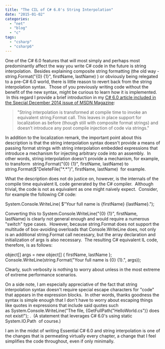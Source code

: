 ```yaml
---
title: "The CIL of C# 6.0's String Interpolation"
date: "2015-01-02"
categories: 
  - "net"
  - "blog"
  - "c"
tags: 
  - "csharp"
  - "csharp6"
---
```


One of the C# 6.0 features that will most simply and perhaps most predominantly affect the way you write C# code in the future is string interpolation.  Besides explaining composite string formatting (the old way - string.Format("{0} {1}", firstName, lastName) ) or obviously being relegated to a pre-C# 6.0 world, there is little reason to revert back from the string interpolation syntax.  Those of you previously writing code without the benefit of the new syntax, might be curious to learn how it is implemented.  In this regard I provide a brief introduction in my [C# 6.0 article included in the Special December 2014 issue of MSDN Magazine](https://msdn.microsoft.com/en-us/magazine/dn879355.aspx):

> "String interpolation is transformed at compile time to invoke an equivalent string.Format call. This leaves in place support for localization as before (though still with composite format strings) and doesn’t introduce any post compile injection of code via strings."

In addition to the localization remark, the important point about this description is that the string interpolation syntax doesn't provide a means of passing format strings with string interpolation embedded expressions that introduce a mechanism for injecting arbitrary code into an assembly.  In other words, string interpolation doesn't provide a mechanism, for example, to transform  string.Format("{0} {1}", firstName, lastName) to string.Format($"DeleteFile("\*.\*")", firstName, lastName)  for example.

What the description does not do justice on, however, is the internals of the compile time equivalent IL code generated by the C# compiler.  Although trivial, the code is not as equivalent as one might naively expect.  Consider, for example the following C# code:

System.Console.WriteLine(
    $"Your full name is {firstName} {lastName}.");

Converting this to System.Console.WriteLine("{0} {1}", firstName, lastName) is clearly not general enough and would require a numerous "switch" type cases.  However, because string.Format does not support the multitude of box-avoiding overloads that Console.WriteLine does, not only is an additional string.Format call necessary, but the array declaration and initialization of args is also necessary.  The resulting C# equivalent IL code, therefore, is as follows:

object\[\] args = new object\[\] { firstName, lastName };
Console.WriteLine(string.Format("Your full name is {0} {1}.", args));

Clearly, such verbosity is nothing to worry about unless in the most extreme of extreme performance scenarios.

On a side note, I am especially appreciative of the fact that string interpolation syntax doesn't require special escape characters for "code" that appears in the expression blocks.  In other words, thanks goodness the syntax is simple enough that I don't have to worry about escaping things like quotes in expressions that include said quotes such as System.Console.WriteLine("The file, {GetFullPath("HelloWorld.cs")} does not exist!"); .  (A statement that leverages C# 6.0's using static System.IO.Path  of course.)

I am in the midst of writing Essential C# 6.0 and string interpolation is one of the changes that is permeating virtually every chapter, a change that I feel simplifies the code throughout, even if only minimally.
